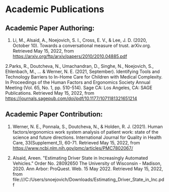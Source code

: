 # Academic Publications

## Academic Paper Authoring:
1. Li, M., Alsaid, A., Noejovich, S. I., Cross, E. V., &amp; Lee, J. D. (2020, October 10). Towards a conversational measure of trust. arXiv.org. Retrieved May 15, 2022, from https://arxiv.org/ftp/arxiv/papers/2010/2010.04885.pdf

2.Parks, R., Doutcheva, N., Umachandran, D., Singhe, N., Noejovich, S., Ehlenbach, M., ... & Werner, N. E. (2021, September). Identifying Tools and Technology Barriers to In-Home Care for Children with Medical Complexity. In Proceedings of the Human Factors and Ergonomics Society Annual Meeting (Vol. 65, No. 1, pp. 510-514). Sage CA: Los Angeles, CA: SAGE Publications. Retrieved May 15, 2022, from https://journals.sagepub.com/doi/pdf/10.1177/1071181321651214

## Academic Paper Contribution:

1. Werner, N. E., Ponnala, S., Doutcheva, N., & Holden, R. J. (2021). Human factors/ergonomics work system analysis of patient work: state of the science and future directions. International Journal for Quality in Health Care, 33(Supplement_1), 60-71. Retrieved May 15, 2022, from https://www.ncbi.nlm.nih.gov/pmc/articles/PMC7802067/

2. Alsaid, Areen. "Estimating Driver State in Increasingly Automated Vehicles." Order No. 28092650 The University of Wisconsin - Madison, 2020. Ann Arbor: ProQuest. Web. 15 May 2022. Retrieved May 15, 2022, from file:///C:/Users/snoejovich/Downloads/Estimating_Driver_State_in_Inc.pdf
